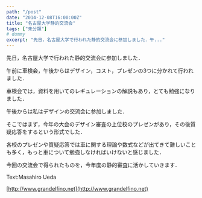 ```yaml
---
path: "/post"
date: "2014-12-08T16:00:00Z"
title: "名古屋大学静的交流会"
tags: ["未分類"]
# dummy
excerpt: "先日，名古屋大学で行われた静的交流会に参加しました．午..."
---
```




[](08-1.jpg)

先日，名古屋大学で行われた静的交流会に参加しました．

午前に車検会，午後からはデザイン，コスト，プレゼンの3つに分かれて行われました．

車検会では，資料を用いてのレギュレーションの解説もあり，とても勉強になりました．

午後からは私はデザインの交流会に参加しました．

そこではまず，今年の大会のデザイン審査の上位校のプレゼンがあり，その後質疑応答をするという形式でした．

各校のプレゼンや質疑応答では車に関する理論や数式などが出てきて難しいことも多く，もっと車について勉強しなければいけないと感じました．

今回の交流会で得られたものを，今年度の静的審査に活かしていきます．

Text:Masahiro Ueda

[http://www.grandelfino.net](http://www.grandelfino.net)

